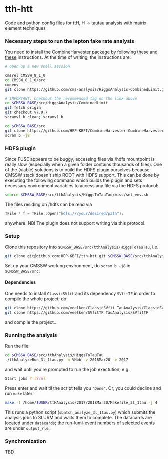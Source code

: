 # tth-htt
Code and python config files for ttH, H -> tautau analysis with matrix element techniques

### Necessary steps to run the lepton fake rate analysis

You need to install the CombineHarvester package by following [these](http://cms-analysis.github.io/CombineHarvester/) and [these](https://twiki.cern.ch/twiki/bin/viewauth/CMS/SWGuideHiggsAnalysisCombinedLimit#ROOT6_SLC6_release_CMSSW_7_4_X) instructions.
At the time of writing, the instructions are:
```bash
# open up a new shell session

cmsrel CMSSW_8_1_0
cd CMSSW_8_1_0/src
cmsenv
git clone https://github.com/cms-analysis/HiggsAnalysis-CombinedLimit.git HiggsAnalysis/CombinedLimit

# IMPORTANT: Checkout the recommended tag on the link above
cd $CMSSW_BASE/src/HiggsAnalysis/CombinedLimit
git fetch origin
git checkout v7.0.7
scramv1 b clean; scramv1 b

cd $CMSSW_BASE/src
git clone https://github.com/HEP-KBFI/CombineHarvester CombineHarvester
scram b -j8
```

### HDFS plugin

Since FUSE appears to be buggy, accessing files via /hdfs mountpoint is really slow (especially when a given folder contains thousands of files).
One of the (viable) solutions is to build the HDFS plugin ourselves because CMSSW stack doesn't ship ROOT with HDFS support.
This can be done by executing the following command which builds the plugin and sets necessary environment variables to access any file via the HDFS protocol:

```bash
source $CMSSW_BASE/src/tthAnalysis/HiggsToTauTau/misc/set_env.sh
```
The files residing on /hdfs can be read via
```c++
TFile * f = TFile::Open("hdfs:///your/desired/path");
```
anywhere. NB! The plugin does not support writing via this protocol.

### Setup

Clone this repository into `$CMSSW_BASE/src/tthAnalysis/HiggsToTauTau`, i.e.
```bash
git clone git@github.com:HEP-KBFI/tth-htt.git $CMSSW_BASE/src/tthAnalysis/HiggsToTauTau
```
Set up your CMSSW working environment, do `scram b -j8` in `$CMSSW_BASE/src`.

#### Dependencies

One needs to install `ClassicSVfit` and its dependency `SVfitTF` in order to compile the whole project; do
```bash
git clone https://github.com/veelken/ClassicSVfit TauAnalysis/ClassicSVfit
git clone https://github.com/veelken/SVfitTF TauAnalysis/SVfitTF
```
and compile the project..


### Running the analysis

Run the file:
```bash
cd $CMSSW_BASE/src/tthAnalysis/HiggsToTauTau
./tthAnalyzeRun_3l_1tau.py -m VHbb -v 2018Mar20 -e 2017
```
and wait until you're prompted to run the job exectution, e.g.
```bash
Start jobs ? [Y/n]
```
Press enter and wait til the script tells you `"Done"`. Or, you could decline and run `make` later:
```bash
make -f /home/$USER/ttHAnalysis/2017/2018Mar20/Makefile_3l_1tau -j 4
```
This runs a python script (`sbatch_analyze_3l_1tau.py`) which submits the analysis jobs to SLURM and waits them to complete.
The datacards are located under `datacards`; the run-lumi-event numbers of selected events are under `output_rle`.

### Synchronization

TBD
